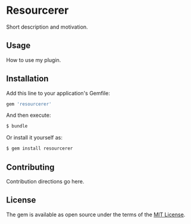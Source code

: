 # Resourcerer
Short description and motivation.

## Usage
How to use my plugin.

## Installation
Add this line to your application's Gemfile:

```ruby
gem 'resourcerer'
```

And then execute:
```bash
$ bundle
```

Or install it yourself as:
```bash
$ gem install resourcerer
```

## Contributing
Contribution directions go here.

## License
The gem is available as open source under the terms of the [MIT License](https://opensource.org/licenses/MIT).
